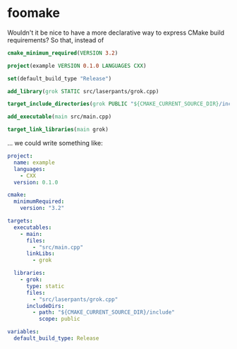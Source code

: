 # foomake

Wouldn't it be nice to have a more declarative way to express CMake build requirements? So that, instead of

```cmake
cmake_minimum_required(VERSION 3.2)

project(example VERSION 0.1.0 LANGUAGES CXX)

set(default_build_type "Release")

add_library(grok STATIC src/laserpants/grok.cpp)

target_include_directories(grok PUBLIC "${CMAKE_CURRENT_SOURCE_DIR}/include")

add_executable(main src/main.cpp)

target_link_libraries(main grok)
```

&hellip; we could write something like:

```yaml
project:
  name: example
  languages:
    - CXX
  version: 0.1.0

cmake: 
  minimumRequired:
    version: "3.2"

targets:
  executables:
    - main:
      files: 
        - "src/main.cpp"
      linkLibs:
        - grok

  libraries:
    - grok: 
      type: static
      files: 
        - "src/laserpants/grok.cpp"
      includeDirs: 
        - path: "${CMAKE_CURRENT_SOURCE_DIR}/include"
          scope: public

variables:
  default_build_type: Release
```
